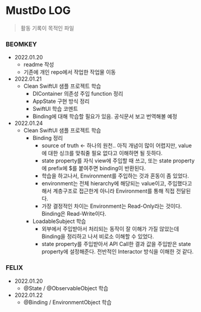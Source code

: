# MustDo LOG
> 활동 기록이 목적인 파일

### BEOMKEY
- 2022.01.20
    - readme 작성
    - 기존에 개인 repo에서 작업한 작업물 이동
- 2022.01.21
    - Clean SwiftUI 샘플 프로젝트 학습
        - DIContainer 의존성 주입 function 정리
        - AppState 구현 방식 정리
        - SwiftUI 학습 코멘트
        - Binding에 대해 학습할 필요가 있음. 공식문서 보고 번역해볼 예정
- 2022.01.24
    - Clean SwiftUI 샘플 프로젝트 학습
        - Binding 정리
            - source of truth <- 하나의 원천.. 아직 개념이 많이 어렵지만, value에 대한 싱크를 맞춰줄 필요 없다고 이해하면 될 듯하다.
            - state property를 자식 view에 주입할 때 쓰고, 또는 state property에 prefix에 $를 붙여주면 binding이 반환된다. 
            - 학습을 하고나서, Environment를 주입하는 것과 혼동이 좀 있었다.
            - environment는 전체 hierarchy에 해당되는 value이고, 주입했다고해서 계층구조로 접근한게 아니라 Environment를 통해 직접 전달된다.
            - 가장 결정적인 차이는 Environment는 Read-Only라는 것이다. Binding은 Read-Write이다.
        - LoadableSubject 학습
            - 외부에서 주입받아서 처리되는 동작이 잘 이해가 가질 않았는데 Binding을 정리하고 나서 비로소 이해할 수 있었다.
            - state property를 주입받아서 API Call한 결과 값을 주입받은 state property에 설정해준다. 전반적인 Interactor 방식을 이해한 것 같다.
### FELIX
- 2022.01.20
    - @State / @ObservableObject 학습
- 2022.01.22
    - @Binding / EnvironmentObject 학습
